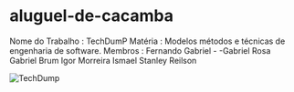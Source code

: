 # aluguel-de-cacamba
Nome do Trabalho : TechDumP
Matéria : Modelos métodos e técnicas de engenharia de software.
Membros :
Fernando Gabriel - 
 -Gabriel Rosa
Gabriel Brum 
Igor Morreira
Ismael Stanley
Reilson 


<img src="https://cdn.awsli.com.br/300x300/1997/1997350/produto/112091958502bbfc83e.jpg" alt="TechDump">
